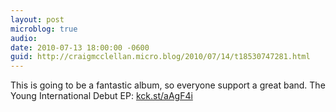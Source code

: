```yaml
---
layout: post
microblog: true
audio: 
date: 2010-07-13 18:00:00 -0600
guid: http://craigmcclellan.micro.blog/2010/07/14/t18530747281.html
---
```

This is going to be a fantastic album, so everyone support a great band. The Young International Debut EP: [kck.st/aAgF4i](http://kck.st/aAgF4i)
